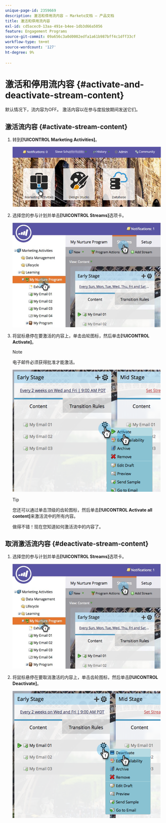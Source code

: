 ```yaml
---
unique-page-id: 2359669
description: 激活和停用流内容 — Marketo文档 — 产品文档
title: 激活和停用流内容
exl-id: cd5acec0-13aa-491e-b4ee-1db3d66a5056
feature: Engagement Programs
source-git-commit: 09a656c3a0d0002edfa1a61b987bff4c1dff33cf
workflow-type: tm+mt
source-wordcount: '127'
ht-degree: 9%

---
```


# 激活和停用流内容 {#activate-and-deactivate-stream-content}

默认情况下，流内容为OFF。 激活内容以在参与度投放期间发送它们。

## 激活流内容 {#activate-stream-content}

1. 转到&#x200B;**[!UICONTROL Marketing Activities]**。

   ![](assets/login-marketing-activities.png)

1. 选择您的参与计划并单击&#x200B;**[!UICONTROL Streams]**&#x200B;选项卡。

   ![](assets/cloneasteam.jpg)

1. 将鼠标悬停在要激活的内容上，单击齿轮图标，然后单击&#x200B;**[!UICONTROL Activate]**。

   >[!NOTE]
   >
   >电子邮件必须获得批准才能激活。

   ![](assets/image2014-9-15-16-3a33-3a42.png)

   >[!TIP]
   >
   >您还可以通过单击顶级的齿轮图标，然后单击&#x200B;**[!UICONTROL Activate all content]**&#x200B;来激活流中的所有内容。

   做得不错！现在您知道如何激活流中的内容了。

## 取消激活流内容 {#deactivate-stream-content}

1. 选择您的参与计划并单击&#x200B;**[!UICONTROL Streams]**&#x200B;选项卡。

   ![](assets/cloneasteam.jpg)

1. 将鼠标悬停在要取消激活的内容上，单击齿轮图标，然后单击&#x200B;**[!UICONTROL Deactivate]**。

   ![](assets/image2014-9-15-16-3a34-3a25.png)
